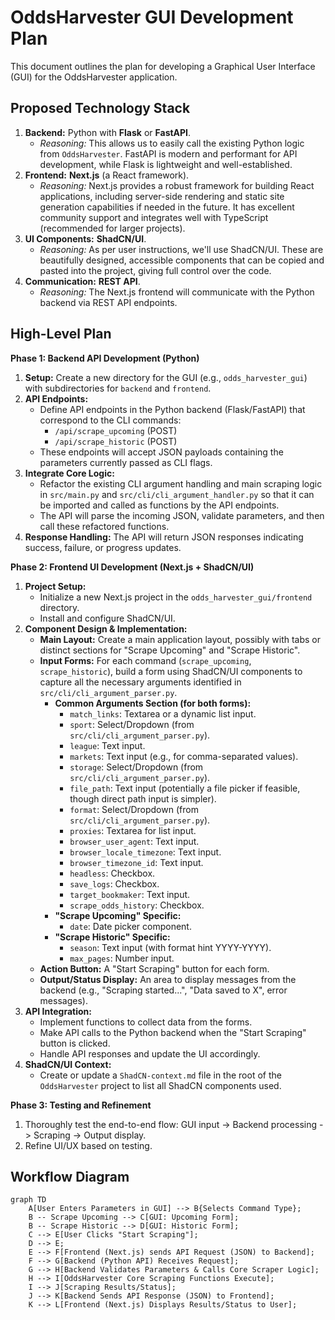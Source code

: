 # OddsHarvester GUI Development Plan

This document outlines the plan for developing a Graphical User Interface (GUI) for the OddsHarvester application.

## Proposed Technology Stack

1.  **Backend:** Python with **Flask** or **FastAPI**.
    *   *Reasoning:* This allows us to easily call the existing Python logic from `OddsHarvester`. FastAPI is modern and performant for API development, while Flask is lightweight and well-established.
2.  **Frontend:** **Next.js** (a React framework).
    *   *Reasoning:* Next.js provides a robust framework for building React applications, including server-side rendering and static site generation capabilities if needed in the future. It has excellent community support and integrates well with TypeScript (recommended for larger projects).
3.  **UI Components:** **ShadCN/UI**.
    *   *Reasoning:* As per user instructions, we'll use ShadCN/UI. These are beautifully designed, accessible components that can be copied and pasted into the project, giving full control over the code.
4.  **Communication:** **REST API**.
    *   *Reasoning:* The Next.js frontend will communicate with the Python backend via REST API endpoints.

## High-Level Plan

**Phase 1: Backend API Development (Python)**

1.  **Setup:** Create a new directory for the GUI (e.g., `odds_harvester_gui`) with subdirectories for `backend` and `frontend`.
2.  **API Endpoints:**
    *   Define API endpoints in the Python backend (Flask/FastAPI) that correspond to the CLI commands:
        *   `/api/scrape_upcoming` (POST)
        *   `/api/scrape_historic` (POST)
    *   These endpoints will accept JSON payloads containing the parameters currently passed as CLI flags.
3.  **Integrate Core Logic:**
    *   Refactor the existing CLI argument handling and main scraping logic in `src/main.py` and `src/cli/cli_argument_handler.py` so that it can be imported and called as functions by the API endpoints.
    *   The API will parse the incoming JSON, validate parameters, and then call these refactored functions.
4.  **Response Handling:** The API will return JSON responses indicating success, failure, or progress updates.

**Phase 2: Frontend UI Development (Next.js + ShadCN/UI)**

1.  **Project Setup:**
    *   Initialize a new Next.js project in the `odds_harvester_gui/frontend` directory.
    *   Install and configure ShadCN/UI.
2.  **Component Design & Implementation:**
    *   **Main Layout:** Create a main application layout, possibly with tabs or distinct sections for "Scrape Upcoming" and "Scrape Historic".
    *   **Input Forms:** For each command (`scrape_upcoming`, `scrape_historic`), build a form using ShadCN/UI components to capture all the necessary arguments identified in `src/cli/cli_argument_parser.py`.
        *   **Common Arguments Section (for both forms):**
            *   `match_links`: Textarea or a dynamic list input.
            *   `sport`: Select/Dropdown (from `src/cli/cli_argument_parser.py`).
            *   `league`: Text input.
            *   `markets`: Text input (e.g., for comma-separated values).
            *   `storage`: Select/Dropdown (from `src/cli/cli_argument_parser.py`).
            *   `file_path`: Text input (potentially a file picker if feasible, though direct path input is simpler).
            *   `format`: Select/Dropdown (from `src/cli/cli_argument_parser.py`).
            *   `proxies`: Textarea for list input.
            *   `browser_user_agent`: Text input.
            *   `browser_locale_timezone`: Text input.
            *   `browser_timezone_id`: Text input.
            *   `headless`: Checkbox.
            *   `save_logs`: Checkbox.
            *   `target_bookmaker`: Text input.
            *   `scrape_odds_history`: Checkbox.
        *   **"Scrape Upcoming" Specific:**
            *   `date`: Date picker component.
        *   **"Scrape Historic" Specific:**
            *   `season`: Text input (with format hint YYYY-YYYY).
            *   `max_pages`: Number input.
    *   **Action Button:** A "Start Scraping" button for each form.
    *   **Output/Status Display:** An area to display messages from the backend (e.g., "Scraping started...", "Data saved to X", error messages).
3.  **API Integration:**
    *   Implement functions to collect data from the forms.
    *   Make API calls to the Python backend when the "Start Scraping" button is clicked.
    *   Handle API responses and update the UI accordingly.
4.  **ShadCN/UI Context:**
    *   Create or update a `ShadCN-context.md` file in the root of the `OddsHarvester` project to list all ShadCN components used.

**Phase 3: Testing and Refinement**

1.  Thoroughly test the end-to-end flow: GUI input -> Backend processing -> Scraping -> Output display.
2.  Refine UI/UX based on testing.

## Workflow Diagram

```mermaid
graph TD
    A[User Enters Parameters in GUI] --> B{Selects Command Type};
    B -- Scrape Upcoming --> C[GUI: Upcoming Form];
    B -- Scrape Historic --> D[GUI: Historic Form];
    C --> E[User Clicks "Start Scraping"];
    D --> E;
    E --> F[Frontend (Next.js) sends API Request (JSON) to Backend];
    F --> G[Backend (Python API) Receives Request];
    G --> H[Backend Validates Parameters & Calls Core Scraper Logic];
    H --> I[OddsHarvester Core Scraping Functions Execute];
    I --> J[Scraping Results/Status];
    J --> K[Backend Sends API Response (JSON) to Frontend];
    K --> L[Frontend (Next.js) Displays Results/Status to User];